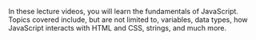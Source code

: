 In these lecture videos, you will learn the fundamentals of JavaScript. Topics covered include, but are not limited to, variables, data types, how JavaScript interacts with HTML and CSS, strings, and much more.